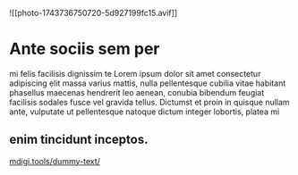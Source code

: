 ![[photo-1743736750720-5d927199fc15.avif]]
# Ante sociis sem per 

mi felis facilisis dignissim te Lorem ipsum dolor sit amet consectetur 
adipiscing elit massa varius mattis, nulla pellentesque cubilia vitae habitant phasellus maecenas hendrerit leo aenean, conubia bibendum feugiat facilisis sodales fusce vel gravida tellus. Dictumst et proin in quisque nullam ante, vulputate ut pellentesque natoque dictum integer lobortis, platea mi
## enim tincidunt inceptos.

[mdigi.tools/dummy-text/](https://mdigi.tools/dummy-text/)
